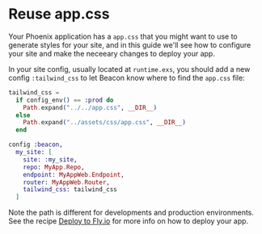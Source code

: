 # Reuse app.css

Your Phoenix application has a `app.css` that you might want to use to generate styles for your site,
and in this guide we'll see how to configure your site and make the neceeary changes to deploy your app.

In your site config, usually located at `runtime.exs`, you should add a new config `:tailwind_css`
to let Beacon know where to find the `app.css` file:

```elixir
tailwind_css =
  if config_env() == :prod do
    Path.expand("../../app.css", __DIR__)
  else
    Path.expand("../assets/css/app.css", __DIR__)
  end

config :beacon,
  my_site: [
    site: :my_site,
    repo: MyApp.Repo,
    endpoint: MyAppWeb.Endpoint,
    router: MyAppWeb.Router,
    tailwind_css: tailwind_css
  ]
```

Note the path is different for developments and production environments.
See the recipe [Deploy to Fly.io](deploy-to-flyio.md) for more info on how to deploy your app.